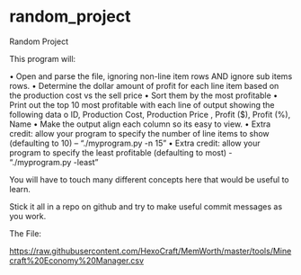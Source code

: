 # random_project
 Random Project

This program will:
 
•	Open and parse the file, ignoring non-line item rows AND ignore sub items rows.
•	Determine the dollar amount of profit for each line item based on the production cost vs the sell price
•	Sort them by the most profitable 
•	Print out the top 10 most profitable with each line of output showing the following data
o	ID, Production Cost, Production Price , Profit ($), Profit (%), Name
•	Make the output align each column so its easy to view.
•	Extra credit: allow your program to specify the number of line items to show (defaulting to 10) – “./myprogram.py -n 15”
•	Extra credit: allow your program to specify the least profitable (defaulting to most) -  “./myprogram.py -least”
 
You will have to touch many different concepts here that would be useful to learn.
 
Stick it all in a repo on github and try to make useful commit messages as you work.

The File:

https://raw.githubusercontent.com/HexoCraft/MemWorth/master/tools/Minecraft%20Economy%20Manager.csv 

